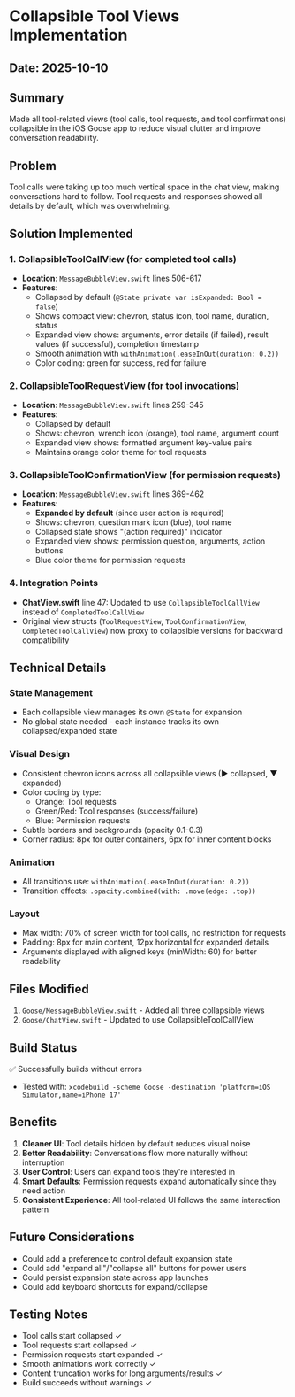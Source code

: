 # Collapsible Tool Views Implementation

## Date: 2025-10-10

## Summary
Made all tool-related views (tool calls, tool requests, and tool confirmations) collapsible in the iOS Goose app to reduce visual clutter and improve conversation readability.

## Problem
Tool calls were taking up too much vertical space in the chat view, making conversations hard to follow. Tool requests and responses showed all details by default, which was overwhelming.

## Solution Implemented

### 1. CollapsibleToolCallView (for completed tool calls)
- **Location**: `MessageBubbleView.swift` lines 506-617
- **Features**:
  - Collapsed by default (`@State private var isExpanded: Bool = false`)
  - Shows compact view: chevron, status icon, tool name, duration, status
  - Expanded view shows: arguments, error details (if failed), result values (if successful), completion timestamp
  - Smooth animation with `withAnimation(.easeInOut(duration: 0.2))`
  - Color coding: green for success, red for failure

### 2. CollapsibleToolRequestView (for tool invocations)
- **Location**: `MessageBubbleView.swift` lines 259-345
- **Features**:
  - Collapsed by default
  - Shows: chevron, wrench icon (orange), tool name, argument count
  - Expanded view shows: formatted argument key-value pairs
  - Maintains orange color theme for tool requests

### 3. CollapsibleToolConfirmationView (for permission requests)
- **Location**: `MessageBubbleView.swift` lines 369-462
- **Features**:
  - **Expanded by default** (since user action is required)
  - Shows: chevron, question mark icon (blue), tool name
  - Collapsed state shows "(action required)" indicator
  - Expanded view shows: permission question, arguments, action buttons
  - Blue color theme for permission requests

### 4. Integration Points
- **ChatView.swift** line 47: Updated to use `CollapsibleToolCallView` instead of `CompletedToolCallView`
- Original view structs (`ToolRequestView`, `ToolConfirmationView`, `CompletedToolCallView`) now proxy to collapsible versions for backward compatibility

## Technical Details

### State Management
- Each collapsible view manages its own `@State` for expansion
- No global state needed - each instance tracks its own collapsed/expanded state

### Visual Design
- Consistent chevron icons across all collapsible views (▶ collapsed, ▼ expanded)
- Color coding by type:
  - Orange: Tool requests
  - Green/Red: Tool responses (success/failure)
  - Blue: Permission requests
- Subtle borders and backgrounds (opacity 0.1-0.3)
- Corner radius: 8px for outer containers, 6px for inner content blocks

### Animation
- All transitions use: `withAnimation(.easeInOut(duration: 0.2))`
- Transition effects: `.opacity.combined(with: .move(edge: .top))`

### Layout
- Max width: 70% of screen width for tool calls, no restriction for requests
- Padding: 8px for main content, 12px horizontal for expanded details
- Arguments displayed with aligned keys (minWidth: 60) for better readability

## Files Modified
1. `Goose/MessageBubbleView.swift` - Added all three collapsible views
2. `Goose/ChatView.swift` - Updated to use CollapsibleToolCallView

## Build Status
✅ Successfully builds without errors
- Tested with: `xcodebuild -scheme Goose -destination 'platform=iOS Simulator,name=iPhone 17'`

## Benefits
1. **Cleaner UI**: Tool details hidden by default reduces visual noise
2. **Better Readability**: Conversations flow more naturally without interruption
3. **User Control**: Users can expand tools they're interested in
4. **Smart Defaults**: Permission requests expand automatically since they need action
5. **Consistent Experience**: All tool-related UI follows the same interaction pattern

## Future Considerations
- Could add a preference to control default expansion state
- Could add "expand all"/"collapse all" buttons for power users
- Could persist expansion state across app launches
- Could add keyboard shortcuts for expand/collapse

## Testing Notes
- Tool calls start collapsed ✓
- Tool requests start collapsed ✓
- Permission requests start expanded ✓
- Smooth animations work correctly ✓
- Content truncation works for long arguments/results ✓
- Build succeeds without warnings ✓

